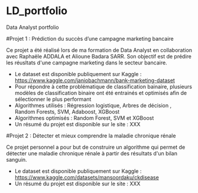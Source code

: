 # LD_portfolio
Data Analyst portfolio

#Projet 1 : Prédiction du succès d’une campagne marketing bancaire

Ce projet a été réalisé lors de ma formation de Data Analyst en collaboration avec Raphaële ADDALA et Alioune Badara SARR.
Son objectif est de prédire les réusltats d'une campagne marketing dans le secteur bancaire.

* Le dataset est disponible publiquement sur Kaggle : https://www.kaggle.com/janiobachmann/bank-marketing-dataset
* Pour répondre à cette problématique de classification bainaire, plusieurs modèles de classification binaire ont été entrainés et optimisés afin de sélectionner le plus performant 
* Algorithmes utilisés : Régression logistique, Arbres de décision , Random Forests, SVM, Adaboost, XGBoost
* Algorithmes optimisés : Random Forest, SVM et XGBoost
* Un résumé du projet est disponible sur le site : XXX 


#Projet 2 : Détecter et mieux comprendre la maladie chronique rénale

Ce projet personnel a pour but de construire un algorithme qui permet de détecter une maladie chronique rénale à partir des résultats d'un bilan sanguin.

* Le dataset est disponible publiquement sur Kaggle : https://www.kaggle.com/datasets/mansoordaku/ckdisease
* Un résumé du projet est disponible sur le site : XXX 
